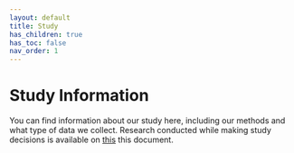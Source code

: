 ```yaml
---
layout: default
title: Study
has_children: true
has_toc: false
nav_order: 1
---
```

# Study Information

You can find information about our study here, including our methods and what type of data we collect. Research conducted while making study decisions is available on [this](https://docs.google.com/document/d/150xUrT0Y26mWXdCmnRrMb0ZaEUaaDtxtFNSXjpnTJr8/edit) this document. 
